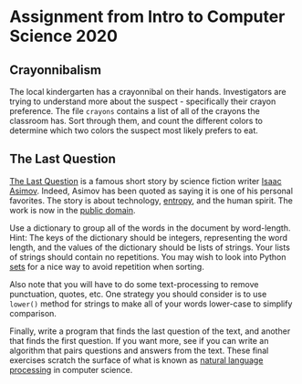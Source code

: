 # **Assignment from Intro to Computer Science 2020**

## Crayonnibalism
The local kindergarten has a crayonnibal on their hands.  Investigators are
trying to understand more about the suspect - specifically their crayon
preference.  The file `crayons` contains a list of all of the crayons the
classroom has.  Sort through them, and count the different colors to determine
which two colors the suspect most likely prefers to eat.


## The Last Question
[The Last Question](http://en.wikipedia.org/wiki/The_Last_Question)
 is a famous short story by science fiction writer
[Isaac Asimov](http://en.wikipedia.org/wiki/Isaac_Asimov).  Indeed, Asimov
has been quoted as saying it is one of his personal favorites.  The story
is about technology, [entropy](http://en.wikipedia.org/wiki/Introduction_to_entropy),
and the human spirit.  The work is now in the
[public domain](http://en.wikipedia.org/wiki/Public_domain).

Use a dictionary to group all of the words in the document by word-length.  Hint:
The keys of the dictionary should be integers, representing the word length, and
the values of the dictionary should be lists of strings.  Your lists of strings
should contain no repetitions.  You may wish to look into Python
[sets](https://docs.python.org/3/tutorial/datastructures.html#sets) for a nice
way to avoid repetition when sorting.

Also note that you will have to do some text-processing to remove punctuation,
quotes, etc.  One strategy you should consider is to use `lower()` method for
strings to make all of your words lower-case to simplify comparison.

Finally, write a program that finds the last question of the text, and another that finds
the first question.  If you want more, see if you can write an algorithm that pairs questions
and answers from the text.  These final exercises scratch the surface of what is known as
[natural language processing](http://en.wikipedia.org/wiki/Natural_language_processing) in
computer science.

